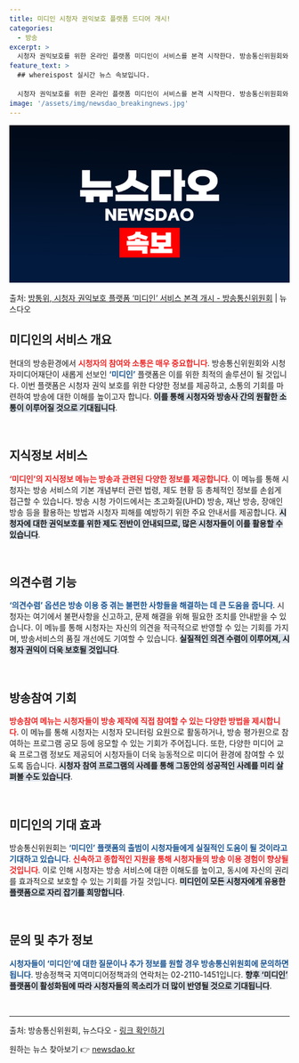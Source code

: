```yaml
---
title: 미디인 시청자 권익보호 플랫폼 드디어 개시!
categories:
  - 방송
excerpt: >
  시청자 권익보호를 위한 온라인 플랫폼 미디인이 서비스를 본격 시작한다. 방송통신위원회와 시청자미디어재단은 지…
feature_text: >
  ## whereispost 실시간 뉴스 속보입니다.

  시청자 권익보호를 위한 온라인 플랫폼 미디인이 서비스를 본격 시작한다. 방송통신위원회와 시청자미디어재단은 지…
image: '/assets/img/newsdao_breakingnews.jpg'
---
```


![뉴스다오 속보](/assets/img/newsdao_breakingnews.jpg)

<p>출처: <a href="https://newsdao.kr/2397" rel="dofollow">방통위, 시청자 권익보호 플랫폼 ‘미디인’ 서비스 본격 개시 - 방송통신위원회</a> | 뉴스다오</p>

<h2 data-ke-size="size26">미디인의 서비스 개요</h2>

<p data-ke-size="size16">현대의 방송환경에서 <b><span style="color: #ee2323;">시청자의 참여와 소통은 매우 중요합니다</span></b>. 방송통신위원회와 시청자미디어재단이 새롭게 선보인 <b><span style="color: #1a5490;">‘미디인’</span></b> 플랫폼은 이를 위한 최적의 솔루션이 될 것입니다. 이번 플랫폼은 시청자 권익 보호를 위한 다양한 정보를 제공하고, 소통의 기회를 마련하여 방송에 대한 이해를 높이고자 합니다. <b><span style="background-color: #21538527;">이를 통해 시청자와 방송사 간의 원활한 소통이 이루어질 것으로 기대됩니다</span></b>.</p>

<p data-ke-size="size16">&nbsp;</p>

<h2 data-ke-size="size26">지식정보 서비스</h2>

<p data-ke-size="size16"><b><span style="color: #ee2323;">‘미디인’의 지식정보 메뉴는 방송과 관련된 다양한 정보를 제공합니다</span></b>. 이 메뉴를 통해 시청자는 방송 서비스의 기본 개념부터 관련 법령, 제도 현황 등 총체적인 정보를 손쉽게 접근할 수 있습니다. 방송 시청 가이드에서는 초고화질(UHD) 방송, 재난 방송, 장애인 방송 등을 활용하는 방법과 시청자 피해를 예방하기 위한 주요 안내서를 제공합니다. <b><span style="background-color: #21538527;">시청자에 대한 권익보호를 위한 제도 전반이 안내되므로, 많은 시청자들이 이를 활용할 수 있습니다</span></b>.</p>

<p data-ke-size="size16">&nbsp;</p>

<h2 data-ke-size="size26">의견수렴 기능</h2>

<p data-ke-size="size16"><b><span style="color: #1a5490;">‘의견수렴’ 옵션은 방송 이용 중 겪는 불편한 사항들을 해결하는 데 큰 도움을 줍니다</span></b>. 시청자는 여기에서 불편사항을 신고하고, 문제 해결을 위해 필요한 조치를 안내받을 수 있습니다. 이 메뉴를 통해 시청자는 자신의 의견을 적극적으로 반영할 수 있는 기회를 가지며, 방송서비스의 품질 개선에도 기여할 수 있습니다. <b><span style="background-color: #21538527;">실질적인 의견 수렴이 이루어져, 시청자 권익이 더욱 보호될 것입니다</span></b>.</p>

<p data-ke-size="size16">&nbsp;</p>

<h2 data-ke-size="size26">방송참여 기회</h2>

<p data-ke-size="size16"><b><span style="color: #ee2323;">방송참여 메뉴는 시청자들이 방송 제작에 직접 참여할 수 있는 다양한 방법을 제시합니다</span></b>. 이 메뉴를 통해 시청자는 시청자 모니터링 요원으로 활동하거나, 방송 평가원으로 참여하는 프로그램 공모 등에 응모할 수 있는 기회가 주어집니다. 또한, 다양한 미디어 교육 프로그램 정보도 제공되어 시청자들이 더욱 능동적으로 미디어 환경에 참여할 수 있도록 돕습니다. <b><span style="background-color: #21538527;">시청자 참여 프로그램의 사례를 통해 그동안의 성공적인 사례를 미리 살펴볼 수도 있습니다</span></b>.</p>

<p data-ke-size="size16">&nbsp;</p>

<h2 data-ke-size="size26">미디인의 기대 효과</h2>

<p data-ke-size="size16">방송통신위원회는 <b><span style="color: #1a5490;">‘미디인’ 플랫폼의 출범이 시청자들에게 실질적인 도움이 될 것이라고 기대하고 있습니다</span></b>. <b><span style="color: #ee2323;">신속하고 종합적인 지원을 통해 시청자들의 방송 이용 경험이 향상될 것입니다</span></b>. 이로 인해 시청자는 방송 서비스에 대한 이해도를 높이고, 동시에 자신의 권리를 효과적으로 보호할 수 있는 기회를 가질 것입니다. <b><span style="background-color: #21538527;">미디인이 모든 시청자에게 유용한 플랫폼으로 자리 잡기를 희망합니다</span></b>.</p>

<p data-ke-size="size16">&nbsp;</p>

<h2 data-ke-size="size26">문의 및 추가 정보</h2>

<p data-ke-size="size16"><b><span style="color: #1a5490;">시청자들이 ‘미디인’에 대한 질문이나 추가 정보를 원할 경우 방송통신위원회에 문의하면 됩니다</span></b>. 방송정책국 지역미디어정책과의 연락처는 02-2110-1451입니다. <b><span style="background-color: #21538527;">향후 ‘미디인’ 플랫폼이 활성화됨에 따라 시청자들의 목소리가 더 많이 반영될 것으로 기대됩니다</span></b>.</p>

<p data-ke-size="size16">&nbsp;</p>

<hr />

<p data-ke-size="size16">출처: 방송통신위원회, 뉴스다오 - <a href="https://newsdao.kr/2397">링크 확인하기</a></p> 

원하는 뉴스 찾아보기 👉 <a href="https://newsdao.kr" rel="dofollow">newsdao.kr</a>


